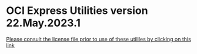 OCI Express Utilities version 22.May.2023.1
===========================================

[Please consult the license file prior to use of these utililes by clicking on this link](master/dev/LICENSE.txt)


